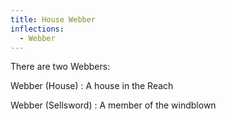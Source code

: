 ```yaml
---
title: House Webber
inflections:
  - Webber
---
```


There are two Webbers:

Webber (House) : A house in the Reach

Webber (Sellsword) : A member of the windblown


